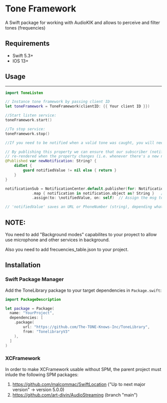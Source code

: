 
# Tone Framework


A Swift package for working with AudioKIK and allows to perceive and filter tones (frequencies) 

## Requirements

- Swift 5.3+
- IOS 13+

## Usage

* * *

```swift
import ToneListen

// Instance tone framework by passing client ID
let toneFramework = ToneFramework(clientID: {{ Your client ID }})

//Start listen service:
toneFramework.start()

//To stop service:
toneFramework.stop()

//If you need to be notified when a valid tone was caught, you will need to subscribe to 'notificationName' from NotificationHandler:

// By publishing this property we can ensure that our subscriber (notificationName) will be
// re-rendered when the property changes (i.e. whenever there's a new notification)
@Published var newNotification: String? {
    didSet {
        guard notifiedValue != nil else { return }            
    }
}

notificationSub = NotificationCenter.default.publisher(for: NotificationsHandler.notificationName)
            .map { notification in notification.object as? String }   // Transform the notification into a simple string
            .assign(to: \notifiedValue, on: self)  // Assign the msg to a property using a keypath

// 'notifiedValue' saves an URL or PhoneNumber (string), depending what tone was caught. 
```
## NOTE:

You need to add "Background modes" capabilites to your proyect to allow use microphone and other services in background.

Also you need to add frecuencies_table.json to your project.


## Installation

### Swift Package Manager

Add the ToneLibrary package to your target dependencies in `Package.swift`:

```swift
import PackageDescription

let package = Package(
  name: "YourProject",
  dependencies: [
    .package(
        url: "https://github.com/The-TONE-Knows-Inc/ToneLibrary",
        from: "TonelibraryV3"
    ),
  ]
)
```

### XCFramework

In order to make XCFramework usable without SPM, the parent project must inlude the following SPM packages:
1. https://github.com/malcommac/SwiftLocation ("Up to next major version" -> version 5.0.0)
2. https://github.com/art-divin/AudioStreaming (branch "main")
